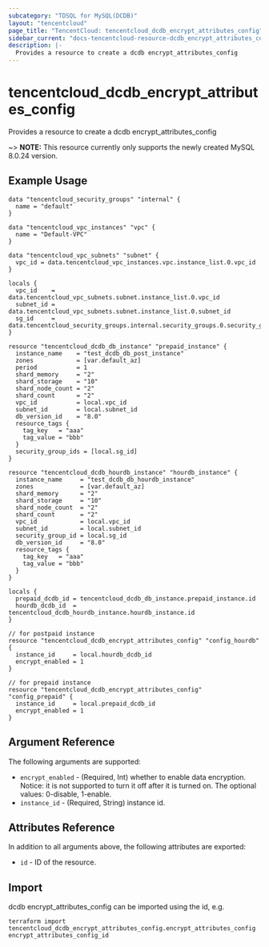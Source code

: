 ```yaml
---
subcategory: "TDSQL for MySQL(DCDB)"
layout: "tencentcloud"
page_title: "TencentCloud: tencentcloud_dcdb_encrypt_attributes_config"
sidebar_current: "docs-tencentcloud-resource-dcdb_encrypt_attributes_config"
description: |-
  Provides a resource to create a dcdb encrypt_attributes_config
---
```


# tencentcloud_dcdb_encrypt_attributes_config

Provides a resource to create a dcdb encrypt_attributes_config

~> **NOTE:**  This resource currently only supports the newly created MySQL 8.0.24 version.

## Example Usage

```hcl
data "tencentcloud_security_groups" "internal" {
  name = "default"
}

data "tencentcloud_vpc_instances" "vpc" {
  name = "Default-VPC"
}

data "tencentcloud_vpc_subnets" "subnet" {
  vpc_id = data.tencentcloud_vpc_instances.vpc.instance_list.0.vpc_id
}

locals {
  vpc_id    = data.tencentcloud_vpc_subnets.subnet.instance_list.0.vpc_id
  subnet_id = data.tencentcloud_vpc_subnets.subnet.instance_list.0.subnet_id
  sg_id     = data.tencentcloud_security_groups.internal.security_groups.0.security_group_id
}

resource "tencentcloud_dcdb_db_instance" "prepaid_instance" {
  instance_name    = "test_dcdb_db_post_instance"
  zones            = [var.default_az]
  period           = 1
  shard_memory     = "2"
  shard_storage    = "10"
  shard_node_count = "2"
  shard_count      = "2"
  vpc_id           = local.vpc_id
  subnet_id        = local.subnet_id
  db_version_id    = "8.0"
  resource_tags {
    tag_key   = "aaa"
    tag_value = "bbb"
  }
  security_group_ids = [local.sg_id]
}

resource "tencentcloud_dcdb_hourdb_instance" "hourdb_instance" {
  instance_name     = "test_dcdb_db_hourdb_instance"
  zones             = [var.default_az]
  shard_memory      = "2"
  shard_storage     = "10"
  shard_node_count  = "2"
  shard_count       = "2"
  vpc_id            = local.vpc_id
  subnet_id         = local.subnet_id
  security_group_id = local.sg_id
  db_version_id     = "8.0"
  resource_tags {
    tag_key   = "aaa"
    tag_value = "bbb"
  }
}

locals {
  prepaid_dcdb_id = tencentcloud_dcdb_db_instance.prepaid_instance.id
  hourdb_dcdb_id  = tencentcloud_dcdb_hourdb_instance.hourdb_instance.id
}

// for postpaid instance
resource "tencentcloud_dcdb_encrypt_attributes_config" "config_hourdb" {
  instance_id     = local.hourdb_dcdb_id
  encrypt_enabled = 1
}

// for prepaid instance
resource "tencentcloud_dcdb_encrypt_attributes_config" "config_prepaid" {
  instance_id     = local.prepaid_dcdb_id
  encrypt_enabled = 1
}
```

## Argument Reference

The following arguments are supported:

* `encrypt_enabled` - (Required, Int) whether to enable data encryption. Notice: it is not supported to turn it off after it is turned on. The optional values: 0-disable, 1-enable.
* `instance_id` - (Required, String) instance id.

## Attributes Reference

In addition to all arguments above, the following attributes are exported:

* `id` - ID of the resource.



## Import

dcdb encrypt_attributes_config can be imported using the id, e.g.

```
terraform import tencentcloud_dcdb_encrypt_attributes_config.encrypt_attributes_config encrypt_attributes_config_id
```

